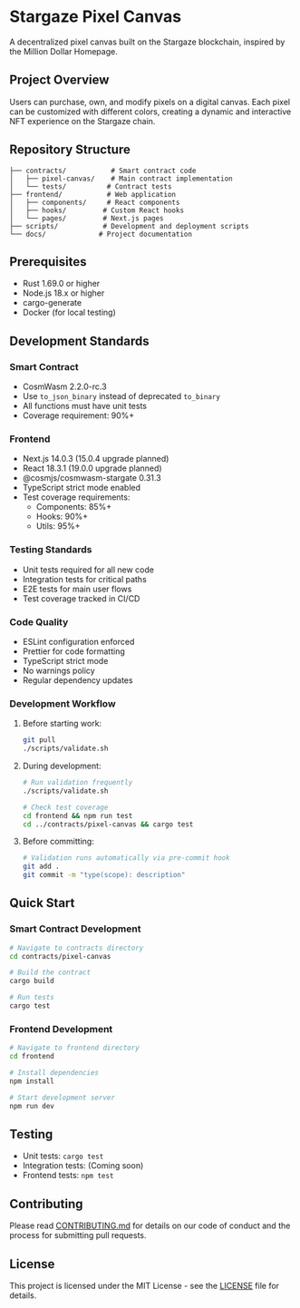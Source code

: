 # Stargaze Pixel Canvas

A decentralized pixel canvas built on the Stargaze blockchain, inspired by the Million Dollar Homepage.

## Project Overview
Users can purchase, own, and modify pixels on a digital canvas. Each pixel can be customized with different colors, creating a dynamic and interactive NFT experience on the Stargaze chain.

## Repository Structure
```
├── contracts/           # Smart contract code
│   ├── pixel-canvas/    # Main contract implementation
│   └── tests/          # Contract tests
├── frontend/           # Web application
│   ├── components/     # React components
│   ├── hooks/         # Custom React hooks
│   └── pages/         # Next.js pages
├── scripts/           # Development and deployment scripts
└── docs/             # Project documentation
```

## Prerequisites
- Rust 1.69.0 or higher
- Node.js 18.x or higher
- cargo-generate
- Docker (for local testing)

## Development Standards
### Smart Contract
- CosmWasm 2.2.0-rc.3
- Use `to_json_binary` instead of deprecated `to_binary`
- All functions must have unit tests
- Coverage requirement: 90%+

### Frontend
- Next.js 14.0.3 (15.0.4 upgrade planned)
- React 18.3.1 (19.0.0 upgrade planned)
- @cosmjs/cosmwasm-stargate 0.31.3
- TypeScript strict mode enabled
- Test coverage requirements:
  - Components: 85%+
  - Hooks: 90%+
  - Utils: 95%+

### Testing Standards
- Unit tests required for all new code
- Integration tests for critical paths
- E2E tests for main user flows
- Test coverage tracked in CI/CD

### Code Quality
- ESLint configuration enforced
- Prettier for code formatting
- TypeScript strict mode
- No warnings policy
- Regular dependency updates

### Development Workflow
1. Before starting work:
   ```bash
   git pull
   ./scripts/validate.sh
   ```

2. During development:
   ```bash
   # Run validation frequently
   ./scripts/validate.sh
   
   # Check test coverage
   cd frontend && npm run test
   cd ../contracts/pixel-canvas && cargo test
   ```

3. Before committing:
   ```bash
   # Validation runs automatically via pre-commit hook
   git add .
   git commit -m "type(scope): description"
   ```

## Quick Start

### Smart Contract Development
```bash
# Navigate to contracts directory
cd contracts/pixel-canvas

# Build the contract
cargo build

# Run tests
cargo test
```

### Frontend Development
```bash
# Navigate to frontend directory
cd frontend

# Install dependencies
npm install

# Start development server
npm run dev
```

## Testing
- Unit tests: `cargo test`
- Integration tests: (Coming soon)
- Frontend tests: `npm test`

## Contributing
Please read [CONTRIBUTING.md](CONTRIBUTING.md) for details on our code of conduct and the process for submitting pull requests.

## License
This project is licensed under the MIT License - see the [LICENSE](LICENSE) file for details.
